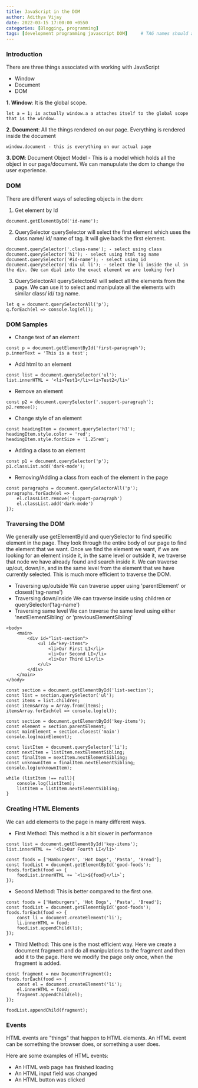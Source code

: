 ```yaml
---
title: JavaScript in the DOM
author: Adithya Vijay
date: 2022-03-15 17:00:00 +0550
categories: [Blogging, programming]
tags: [development programming javascript DOM]     # TAG names should always be lowercase
---
```


### Introduction
There are three things associated with working with JavaScript
- Window
- Document
- DOM

**1. Window**: It is the global scope.

```
let a = 1; is actually window.a a attaches itself to the global scope that is the window.
```

**2. Document**: All the things rendered on our page. Everything is rendered inside the document

```
window.document - this is everything on our actual page
```

**3. DOM**: Document Object Model - This is a model which holds all the object in our page/document. We can manupulate the dom to change the user experience.

### DOM

There are different ways of selecting objects in the dom:
1. Get element by Id

```
document.getElementById('id-name');
```

2. QuerySelector
querySelector will select the first element which uses the class name/ id/ name of tag. It will give back the first element.

```
document.querySelector('.class-name'); - select using class
document.querySelector('h1'); - select using html tag name
document.querySelector('#id-name'); - select using id
document.querySelector('div ul li'); - select the li inside the ul in the div. (We can dial into the exact element we are looking for)
```

3. QuerySelectorAll
querySelectorAll will select all the elements from the page. We can use it to select and manipulate all the elements with similar class/ id/ tag name.

```
let q = document.querySelectorAll('p');
q.forEach(el => console.log(el));
```

### DOM Samples
- Change text of an element

```
const p = document.getElementById('first-paragraph');
p.innerText = 'This is a test';
```
- Add html to an element

```
const list = document.querySelector('ul');
list.innerHTML = '<li>Test1</li><li>Test2</li>'
```
- Remove an element

```
const p2 = document.querySelector('.support-paragraph');
p2.remove();
```
- Change style of an element

```
const headingItem = document.querySelector('h1');
headingItem.style.color = 'red';
headingItem.style.fontSize = '1.25rem';
```
- Adding a class to an element

```
const p1 = document.querySelector('p');
p1.classList.add('dark-mode');
```

- Removing/Adding a class from each of the element in the page

```
const paragraphs = document.querySelectorAll('p');
paragraphs.forEach(el => {
    el.classList.remove('support-paragraph')
    el.classList.add('dark-mode')
});
```

### Traversing the DOM
We generally use getElementById and querySelector to find specific element in the page. They look through the entire body of our page to find the element that we want. Once we find the element we want, if we are looking for an element inside it, in the same level or outside it, we traverse that node we have already found and search inside it.
We can traverse up/out, down/in, and in the same level from the element that we have currently selected.
This is much more efficient to traverse the DOM.

- Traversing up/outside
    We can traverse upper using 'parentElement' or closest('tag-name')
- Traversing down/inside
    We can traverse inside using children or querySelector('tag-name')
- Traversing same level
    We can traverse the same level using either 'nextElementSibling' or 'previousElementSibling'
```
<body>
    <main>
        <div id="list-section">
            <ul id="key-items">
                <li>Our First LI</li>
                <li>Our Second LI</li>
                <li>Our Third LI</li>
            </ul>
        </div>
    </main>
</body>

const section = document.getElementById('list-section');
const list = section.querySelector('ul');
const items = list.children;
const itemsArray = Array.from(items);
itemsArray.forEach(el => console.log(el));

const section = document.getElementById('key-items');
const element = section.parentElement;
const mainElement = section.closest('main')
console.log(mainElement);

const listItem = document.querySelector('li');
const nextItem = listItem.nextElementSibling;
const finalItem = nextItem.nextElementSibling;
const unknownItem = finalItem.nextElementSibling;
console.log(unknownItem);

while (listItem !== null){
    console.log(listItem);
    listItem = listItem.nextElementSibling;
}
```

### Creating HTML Elements
We can add elements to the page in many different ways.
- First Method: This method is a bit slower in performance
```
const list = document.getElementById('key-items');
list.innerHTML += '<li>Our Fourth LI</li>'

const foods = ['Hamburgers', 'Hot Dogs', 'Pasta', 'Bread'];
const foodList = document.getElementById('good-foods');
foods.forEach(food => {
    foodList.innerHTML += `<li>${food}</li>`;
});
```
- Second Method: This is better compared to the first one.
```
const foods = ['Hamburgers', 'Hot Dogs', 'Pasta', 'Bread'];
const foodList = document.getElementById('good-foods');
foods.forEach(food => {
    const li = document.createElement('li');
    li.innerHTML = food;
    foodList.appendChild(li);
});
```
- Third Method: This one is the most efficient way. Here we create a document fragment and do all manipulations to the fragment and then add it to the page. Here we modify the page only once, when the fragment is added.
```
const fragment = new DocumentFragment();
foods.forEach(food => {
    const el = document.createElement('li');
    el.innerHTML = food;
    fragment.appendChild(el);
});

foodList.appendChild(fragment);
```

### Events
HTML events are "things" that happen to HTML elements.
An HTML event can be something the browser does, or something a user does.

Here are some examples of HTML events:

- An HTML web page has finished loading
- An HTML input field was changed
- An HTML button was clicked

```

```